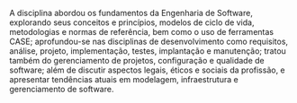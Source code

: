 A disciplina abordou os fundamentos da Engenharia de Software, explorando seus conceitos e princípios, modelos de ciclo de vida, metodologias e normas de referência, bem como o uso de ferramentas CASE; aprofundou-se nas disciplinas de desenvolvimento como requisitos, análise, projeto, implementação, testes, implantação e manutenção; tratou também do gerenciamento de projetos, configuração e qualidade de software; além de discutir aspectos legais, éticos e sociais da profissão, e apresentar tendências atuais em modelagem, infraestrutura e gerenciamento de software.
